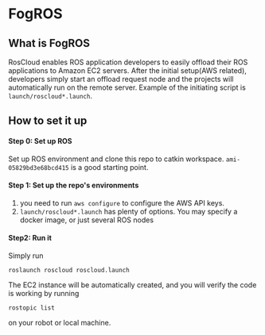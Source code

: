 # FogROS 



## What is FogROS 

RosCloud enables ROS application developers to easily offload their ROS applications to Amazon EC2 servers. After the initial setup(AWS related), developers simply start an offload request node and the projects will automatically run on the remote server. Example of the initiating script is ```launch/roscloud*.launch```.



## How to set it up

#### Step 0: Set up ROS
Set up ROS environment and clone this repo to catkin workspace. ```ami-05829bd3e68bcd415``` is a good starting point. 


#### Step 1:  Set up the repo's environments

1. you need to run ```aws configure``` to configure the AWS API keys. 
2. ```launch/roscloud*.launch``` has plenty of options. You may specify a docker image, or just several ROS nodes 

#### Step2: Run it 
Simply run 

````
roslaunch roscloud roscloud.launch 
````

The EC2 instance will be automatically created, and you will verify the code is working by running 
```
rostopic list
```
on your robot or local machine. 

